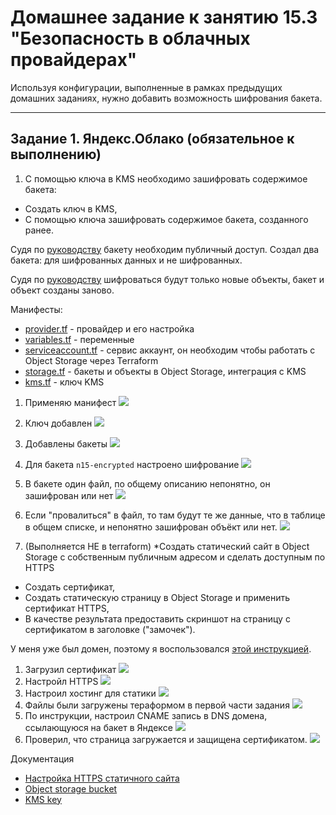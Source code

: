 # Домашнее задание к занятию 15.3 "Безопасность в облачных провайдерах"

Используя конфигурации, выполненные в рамках предыдущих домашних заданиях, нужно добавить возможность шифрования бакета.

---

## Задание 1. Яндекс.Облако (обязательное к выполнению)

1. С помощью ключа в KMS необходимо зашифровать содержимое бакета:

- Создать ключ в KMS,
- С помощью ключа зашифровать содержимое бакета, созданного ранее.

Судя по [руководству](https://cloud.yandex.ru/docs/storage/concepts/hosting) бакету необходим публичный доступ. Создал два бакета: для шифрованных данных и не шифрованных.

Судя по [руководству](https://cloud.yandex.ru/docs/storage/tutorials/server-side-encryption) шифроваться будут только новые объекты, бакет и объект созданы заново.

Манифесты:
- [provider.tf](./15.3/yandex/provider.tf) - провайдер и его настройка
- [variables.tf](./15.3/yandex/variables.tf) - переменные
- [serviceaccount.tf](./15.3/yandex/serviceaccount.tf) - сервис аккаунт, он необходим чтобы работать с Object Storage через Terraform
- [storage.tf](./15.3/yandex/storage.tf) - бакеты и объекты в Object Storage, интеграция с KMS
- [kms.tf](./15.3/yandex/kms.tf) - ключ KMS

1. Применяю манифест
![](./15.3/img/1.1.png)
1. Ключ добавлен
![](./15.3/img/1.2.png)
1. Добавлены бакеты
![](./15.3/img/1.3.png)
1. Для бакета `n15-encrypted` настроено шифрование
![](./15.3/img/1.4.png)
1. В бакете один файл, по общему описанию непонятно, он зашифрован или нет
![](./15.3/img/1.5.png)
1. Если "провалиться" в файл, то там будут те же данные, что в таблице в общем списке, и непонятно зашифрован объёкт или нет.
![](./15.3/img/1.6.png)


1. (Выполняется НЕ в terraform) *Создать статический сайт в Object Storage c собственным публичным адресом и сделать доступным по HTTPS

- Создать сертификат,
- Создать статическую страницу в Object Storage и применить сертификат HTTPS,
- В качестве результата предоставить скриншот на страницу с сертификатом в заголовке ("замочек").

У меня уже был домен, поэтому я воспользовался [этой инструкцией](https://cloud.yandex.ru/docs/storage/operations/hosting/own-domain).

1. Загрузил сертификат
![](./15.3/img/2.1.png)
1. Настройл HTTPS
![](./15.3/img/2.2.png)
1. Настроил хостинг для статики
![](./15.3/img/2.3.png)
1. Файлы были загружены тераформом в первой части задания
![](./15.3/img/2.4.png)
1. По инструкции, настроил CNAME запись в DNS домена, ссылающуюся на бакет в Яндексе
![](./15.3/img/2.5.1.png)
1. Проверил, что страница загружается и защищена сертификатом.
![](./15.3/img/2.6.1.png)


Документация

- [Настройка HTTPS статичного сайта](https://cloud.yandex.ru/docs/storage/operations/hosting/certificate)
- [Object storage bucket](https://registry.terraform.io/providers/yandex-cloud/yandex/latest/docs/resources/storage_bucket)
- [KMS key](https://registry.terraform.io/providers/yandex-cloud/yandex/latest/docs/resources/kms_symmetric_key)

